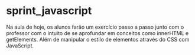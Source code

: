 # sprint_javascript

Na aula de hoje, os alunos farão um exercício passo a passo junto com o professor com o intuito de se aprofundar em conceitos como innerHTML e getElements. Além de manipular o estilo de elementos através do CSS com JavaScript.


